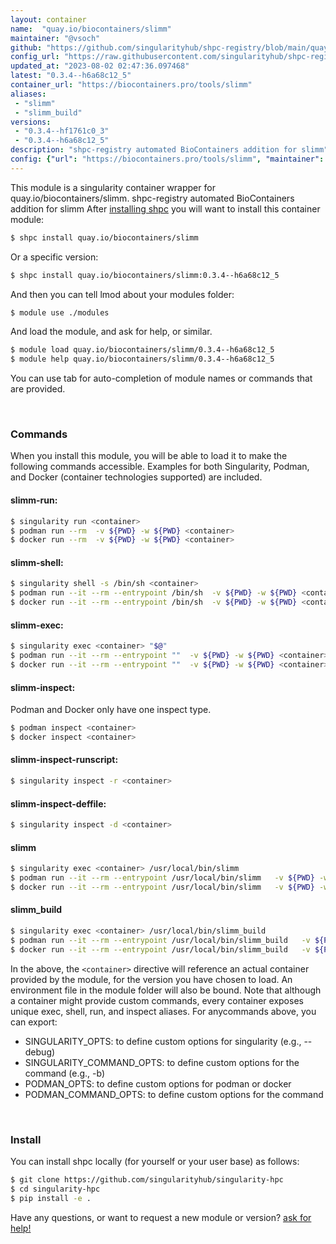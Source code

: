 ```yaml
---
layout: container
name:  "quay.io/biocontainers/slimm"
maintainer: "@vsoch"
github: "https://github.com/singularityhub/shpc-registry/blob/main/quay.io/biocontainers/slimm/container.yaml"
config_url: "https://raw.githubusercontent.com/singularityhub/shpc-registry/main/quay.io/biocontainers/slimm/container.yaml"
updated_at: "2023-08-02 02:47:36.097468"
latest: "0.3.4--h6a68c12_5"
container_url: "https://biocontainers.pro/tools/slimm"
aliases:
 - "slimm"
 - "slimm_build"
versions:
 - "0.3.4--hf1761c0_3"
 - "0.3.4--h6a68c12_5"
description: "shpc-registry automated BioContainers addition for slimm"
config: {"url": "https://biocontainers.pro/tools/slimm", "maintainer": "@vsoch", "description": "shpc-registry automated BioContainers addition for slimm", "latest": {"0.3.4--h6a68c12_5": "sha256:d7a741cbbfb8282981c8bc833834c24b4fb39b07d86240fa439adca802e0be1a"}, "tags": {"0.3.4--hf1761c0_3": "sha256:f122e5f847a436bfc027174668445ce6c456cf8c57a613e57fb60e6ce0b2188e", "0.3.4--h6a68c12_5": "sha256:d7a741cbbfb8282981c8bc833834c24b4fb39b07d86240fa439adca802e0be1a"}, "docker": "quay.io/biocontainers/slimm", "aliases": {"slimm": "/usr/local/bin/slimm", "slimm_build": "/usr/local/bin/slimm_build"}}
---
```


This module is a singularity container wrapper for quay.io/biocontainers/slimm.
shpc-registry automated BioContainers addition for slimm
After [installing shpc](#install) you will want to install this container module:


```bash
$ shpc install quay.io/biocontainers/slimm
```

Or a specific version:

```bash
$ shpc install quay.io/biocontainers/slimm:0.3.4--h6a68c12_5
```

And then you can tell lmod about your modules folder:

```bash
$ module use ./modules
```

And load the module, and ask for help, or similar.

```bash
$ module load quay.io/biocontainers/slimm/0.3.4--h6a68c12_5
$ module help quay.io/biocontainers/slimm/0.3.4--h6a68c12_5
```

You can use tab for auto-completion of module names or commands that are provided.

<br>

### Commands

When you install this module, you will be able to load it to make the following commands accessible.
Examples for both Singularity, Podman, and Docker (container technologies supported) are included.

#### slimm-run:

```bash
$ singularity run <container>
$ podman run --rm  -v ${PWD} -w ${PWD} <container>
$ docker run --rm  -v ${PWD} -w ${PWD} <container>
```

#### slimm-shell:

```bash
$ singularity shell -s /bin/sh <container>
$ podman run --it --rm --entrypoint /bin/sh  -v ${PWD} -w ${PWD} <container>
$ docker run --it --rm --entrypoint /bin/sh  -v ${PWD} -w ${PWD} <container>
```

#### slimm-exec:

```bash
$ singularity exec <container> "$@"
$ podman run --it --rm --entrypoint ""  -v ${PWD} -w ${PWD} <container> "$@"
$ docker run --it --rm --entrypoint ""  -v ${PWD} -w ${PWD} <container> "$@"
```

#### slimm-inspect:

Podman and Docker only have one inspect type.

```bash
$ podman inspect <container>
$ docker inspect <container>
```

#### slimm-inspect-runscript:

```bash
$ singularity inspect -r <container>
```

#### slimm-inspect-deffile:

```bash
$ singularity inspect -d <container>
```


#### slimm

```bash
$ singularity exec <container> /usr/local/bin/slimm
$ podman run --it --rm --entrypoint /usr/local/bin/slimm   -v ${PWD} -w ${PWD} <container> -c " $@"
$ docker run --it --rm --entrypoint /usr/local/bin/slimm   -v ${PWD} -w ${PWD} <container> -c " $@"
```


#### slimm_build

```bash
$ singularity exec <container> /usr/local/bin/slimm_build
$ podman run --it --rm --entrypoint /usr/local/bin/slimm_build   -v ${PWD} -w ${PWD} <container> -c " $@"
$ docker run --it --rm --entrypoint /usr/local/bin/slimm_build   -v ${PWD} -w ${PWD} <container> -c " $@"
```



In the above, the `<container>` directive will reference an actual container provided
by the module, for the version you have chosen to load. An environment file in the
module folder will also be bound. Note that although a container
might provide custom commands, every container exposes unique exec, shell, run, and
inspect aliases. For anycommands above, you can export:

 - SINGULARITY_OPTS: to define custom options for singularity (e.g., --debug)
 - SINGULARITY_COMMAND_OPTS: to define custom options for the command (e.g., -b)
 - PODMAN_OPTS: to define custom options for podman or docker
 - PODMAN_COMMAND_OPTS: to define custom options for the command

<br>

### Install

You can install shpc locally (for yourself or your user base) as follows:

```bash
$ git clone https://github.com/singularityhub/singularity-hpc
$ cd singularity-hpc
$ pip install -e .
```

Have any questions, or want to request a new module or version? [ask for help!](https://github.com/singularityhub/singularity-hpc/issues)